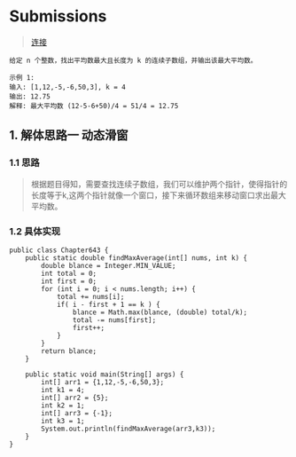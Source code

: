 # Submissions
> [连接](https://leetcode-cn.com/problems/maximum-average-subarray-i/)
```
给定 n 个整数，找出平均数最大且长度为 k 的连续子数组，并输出该最大平均数。

示例 1:
输入: [1,12,-5,-6,50,3], k = 4
输出: 12.75
解释: 最大平均数 (12-5-6+50)/4 = 51/4 = 12.75
```
## 1. 解体思路一 动态滑窗
### 1.1 思路
> 根据题目得知，需要查找连续子数组，我们可以维护两个指针，使得指针的长度等于k,这两个指针就像一个窗口，接下来循环数组来移动窗口求出最大平均数。
### 1.2 具体实现
```
public class Chapter643 {
    public static double findMaxAverage(int[] nums, int k) {
        double blance = Integer.MIN_VALUE;
        int total = 0;
        int first = 0;
        for (int i = 0; i < nums.length; i++) {
            total += nums[i];
            if( i - first + 1 == k ) {
                blance = Math.max(blance, (double) total/k);
                total -= nums[first];
                first++;
            }
        }
        return blance;
    }

    public static void main(String[] args) {
        int[] arr1 = {1,12,-5,-6,50,3};
        int k1 = 4;
        int[] arr2 = {5};
        int k2 = 1;
        int[] arr3 = {-1};
        int k3 = 1;
        System.out.println(findMaxAverage(arr3,k3));
    }
}
```